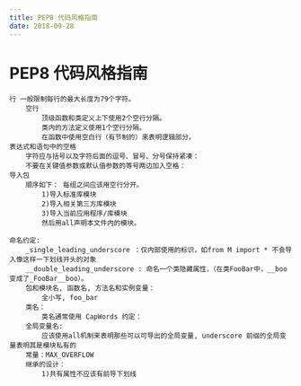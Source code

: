 ```yaml
---
title: PEP8 代码风格指南
date: 2018-09-28
---
```

# PEP8 代码风格指南

    行 一般限制每行的最大长度为79个字符。
        空行
            顶级函数和类定义上下使用2个空行分隔。
            类内的方法定义使用1个空行分隔。
            在函数中使用空白行（有节制的）来表明逻辑部分。
    表达式和语句中的空格
        字符应与括号以及字符后面的逗号、冒号、分号保持紧凑：
        不要在关键值参数或默认值参数的等号两边加入空格：
    导入包
        顺序如下： 每组之间应该用空行分开。
            1)导入标准库模块
            2)导入相关第三方库模块
            3)导入当前应用程序/库模块
            然后用all声明本文件内的模块。

    命名约定: 
        _single_leading_underscore ：仅内部使用的标识，如from M import * 不会导入像这样一下划线开头的对象
        __double_leading_underscore : 命名一个类隐藏属性，（在类FooBar中，__boo变成了_FooBar__boo）。
        包和模块名, 函数名, 方法名和实例变量：
            全小写, foo_bar
        类名：
            类名通常使用 CapWords 约定：
        全局变量名:
            应该使用all机制来表明那些可以可导出的全局变量, underscore 前缀的全局变量表明其是模块私有的
        常量：MAX_OVERFLOW
        继承的设计：
            1)共有属性不应该有前导下划线